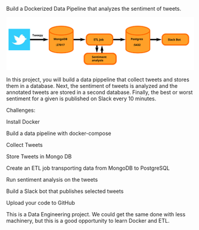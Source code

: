 Build a Dockerized Data Pipeline that analyzes the sentiment of tweets.

<div align="center">
<img src="README_img.svg">
  </div>

In this project, you will build a data pippeline that collect tweets and stores them in a database. Next, the sentiment of tweets is analyzed and the annotated tweets are stored in a second database. Finally, the best or worst sentiment for a given is published on Slack every 10 minutes.

Challenges:

Install Docker

Build a data pipeline with docker-compose

Collect Tweets

Store Tweets in Mongo DB

Create an ETL job transporting data from MongoDB to PostgreSQL

Run sentiment analysis on the tweets

Build a Slack bot that publishes selected tweets

Upload your code to GitHub

This is a Data Engineering project. We could get the same done with less machinery, but this is a good opportunity to learn Docker and ETL.

